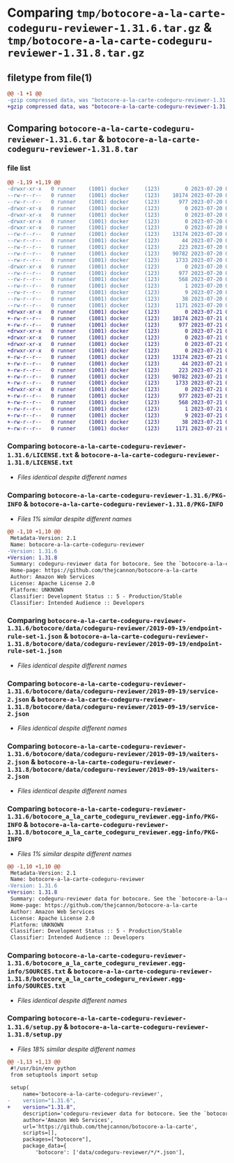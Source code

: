 # Comparing `tmp/botocore-a-la-carte-codeguru-reviewer-1.31.6.tar.gz` & `tmp/botocore-a-la-carte-codeguru-reviewer-1.31.8.tar.gz`

## filetype from file(1)

```diff
@@ -1 +1 @@
-gzip compressed data, was "botocore-a-la-carte-codeguru-reviewer-1.31.6.tar", last modified: Thu Jul 20 01:20:06 2023, max compression
+gzip compressed data, was "botocore-a-la-carte-codeguru-reviewer-1.31.8.tar", last modified: Fri Jul 21 01:21:15 2023, max compression
```

## Comparing `botocore-a-la-carte-codeguru-reviewer-1.31.6.tar` & `botocore-a-la-carte-codeguru-reviewer-1.31.8.tar`

### file list

```diff
@@ -1,19 +1,19 @@
-drwxr-xr-x   0 runner    (1001) docker     (123)        0 2023-07-20 01:20:06.978573 botocore-a-la-carte-codeguru-reviewer-1.31.6/
--rw-r--r--   0 runner    (1001) docker     (123)    10174 2023-07-20 01:20:06.000000 botocore-a-la-carte-codeguru-reviewer-1.31.6/LICENSE.txt
--rw-r--r--   0 runner    (1001) docker     (123)      977 2023-07-20 01:20:06.978573 botocore-a-la-carte-codeguru-reviewer-1.31.6/PKG-INFO
-drwxr-xr-x   0 runner    (1001) docker     (123)        0 2023-07-20 01:20:06.974573 botocore-a-la-carte-codeguru-reviewer-1.31.6/botocore/
-drwxr-xr-x   0 runner    (1001) docker     (123)        0 2023-07-20 01:20:06.974573 botocore-a-la-carte-codeguru-reviewer-1.31.6/botocore/data/
-drwxr-xr-x   0 runner    (1001) docker     (123)        0 2023-07-20 01:20:06.974573 botocore-a-la-carte-codeguru-reviewer-1.31.6/botocore/data/codeguru-reviewer/
-drwxr-xr-x   0 runner    (1001) docker     (123)        0 2023-07-20 01:20:06.978573 botocore-a-la-carte-codeguru-reviewer-1.31.6/botocore/data/codeguru-reviewer/2019-09-19/
--rw-r--r--   0 runner    (1001) docker     (123)    13174 2023-07-20 01:19:55.000000 botocore-a-la-carte-codeguru-reviewer-1.31.6/botocore/data/codeguru-reviewer/2019-09-19/endpoint-rule-set-1.json
--rw-r--r--   0 runner    (1001) docker     (123)       44 2023-07-20 01:19:55.000000 botocore-a-la-carte-codeguru-reviewer-1.31.6/botocore/data/codeguru-reviewer/2019-09-19/examples-1.json
--rw-r--r--   0 runner    (1001) docker     (123)      223 2023-07-20 01:19:55.000000 botocore-a-la-carte-codeguru-reviewer-1.31.6/botocore/data/codeguru-reviewer/2019-09-19/paginators-1.json
--rw-r--r--   0 runner    (1001) docker     (123)    90782 2023-07-20 01:19:55.000000 botocore-a-la-carte-codeguru-reviewer-1.31.6/botocore/data/codeguru-reviewer/2019-09-19/service-2.json
--rw-r--r--   0 runner    (1001) docker     (123)     1733 2023-07-20 01:19:55.000000 botocore-a-la-carte-codeguru-reviewer-1.31.6/botocore/data/codeguru-reviewer/2019-09-19/waiters-2.json
-drwxr-xr-x   0 runner    (1001) docker     (123)        0 2023-07-20 01:20:06.978573 botocore-a-la-carte-codeguru-reviewer-1.31.6/botocore_a_la_carte_codeguru_reviewer.egg-info/
--rw-r--r--   0 runner    (1001) docker     (123)      977 2023-07-20 01:20:06.000000 botocore-a-la-carte-codeguru-reviewer-1.31.6/botocore_a_la_carte_codeguru_reviewer.egg-info/PKG-INFO
--rw-r--r--   0 runner    (1001) docker     (123)      568 2023-07-20 01:20:06.000000 botocore-a-la-carte-codeguru-reviewer-1.31.6/botocore_a_la_carte_codeguru_reviewer.egg-info/SOURCES.txt
--rw-r--r--   0 runner    (1001) docker     (123)        1 2023-07-20 01:20:06.000000 botocore-a-la-carte-codeguru-reviewer-1.31.6/botocore_a_la_carte_codeguru_reviewer.egg-info/dependency_links.txt
--rw-r--r--   0 runner    (1001) docker     (123)        9 2023-07-20 01:20:06.000000 botocore-a-la-carte-codeguru-reviewer-1.31.6/botocore_a_la_carte_codeguru_reviewer.egg-info/top_level.txt
--rw-r--r--   0 runner    (1001) docker     (123)       38 2023-07-20 01:20:06.978573 botocore-a-la-carte-codeguru-reviewer-1.31.6/setup.cfg
--rw-r--r--   0 runner    (1001) docker     (123)     1171 2023-07-20 01:20:06.000000 botocore-a-la-carte-codeguru-reviewer-1.31.6/setup.py
+drwxr-xr-x   0 runner    (1001) docker     (123)        0 2023-07-21 01:21:15.462814 botocore-a-la-carte-codeguru-reviewer-1.31.8/
+-rw-r--r--   0 runner    (1001) docker     (123)    10174 2023-07-21 01:21:15.000000 botocore-a-la-carte-codeguru-reviewer-1.31.8/LICENSE.txt
+-rw-r--r--   0 runner    (1001) docker     (123)      977 2023-07-21 01:21:15.462814 botocore-a-la-carte-codeguru-reviewer-1.31.8/PKG-INFO
+drwxr-xr-x   0 runner    (1001) docker     (123)        0 2023-07-21 01:21:15.462814 botocore-a-la-carte-codeguru-reviewer-1.31.8/botocore/
+drwxr-xr-x   0 runner    (1001) docker     (123)        0 2023-07-21 01:21:15.462814 botocore-a-la-carte-codeguru-reviewer-1.31.8/botocore/data/
+drwxr-xr-x   0 runner    (1001) docker     (123)        0 2023-07-21 01:21:15.462814 botocore-a-la-carte-codeguru-reviewer-1.31.8/botocore/data/codeguru-reviewer/
+drwxr-xr-x   0 runner    (1001) docker     (123)        0 2023-07-21 01:21:15.462814 botocore-a-la-carte-codeguru-reviewer-1.31.8/botocore/data/codeguru-reviewer/2019-09-19/
+-rw-r--r--   0 runner    (1001) docker     (123)    13174 2023-07-21 01:21:06.000000 botocore-a-la-carte-codeguru-reviewer-1.31.8/botocore/data/codeguru-reviewer/2019-09-19/endpoint-rule-set-1.json
+-rw-r--r--   0 runner    (1001) docker     (123)       44 2023-07-21 01:21:06.000000 botocore-a-la-carte-codeguru-reviewer-1.31.8/botocore/data/codeguru-reviewer/2019-09-19/examples-1.json
+-rw-r--r--   0 runner    (1001) docker     (123)      223 2023-07-21 01:21:06.000000 botocore-a-la-carte-codeguru-reviewer-1.31.8/botocore/data/codeguru-reviewer/2019-09-19/paginators-1.json
+-rw-r--r--   0 runner    (1001) docker     (123)    90782 2023-07-21 01:21:06.000000 botocore-a-la-carte-codeguru-reviewer-1.31.8/botocore/data/codeguru-reviewer/2019-09-19/service-2.json
+-rw-r--r--   0 runner    (1001) docker     (123)     1733 2023-07-21 01:21:06.000000 botocore-a-la-carte-codeguru-reviewer-1.31.8/botocore/data/codeguru-reviewer/2019-09-19/waiters-2.json
+drwxr-xr-x   0 runner    (1001) docker     (123)        0 2023-07-21 01:21:15.462814 botocore-a-la-carte-codeguru-reviewer-1.31.8/botocore_a_la_carte_codeguru_reviewer.egg-info/
+-rw-r--r--   0 runner    (1001) docker     (123)      977 2023-07-21 01:21:15.000000 botocore-a-la-carte-codeguru-reviewer-1.31.8/botocore_a_la_carte_codeguru_reviewer.egg-info/PKG-INFO
+-rw-r--r--   0 runner    (1001) docker     (123)      568 2023-07-21 01:21:15.000000 botocore-a-la-carte-codeguru-reviewer-1.31.8/botocore_a_la_carte_codeguru_reviewer.egg-info/SOURCES.txt
+-rw-r--r--   0 runner    (1001) docker     (123)        1 2023-07-21 01:21:15.000000 botocore-a-la-carte-codeguru-reviewer-1.31.8/botocore_a_la_carte_codeguru_reviewer.egg-info/dependency_links.txt
+-rw-r--r--   0 runner    (1001) docker     (123)        9 2023-07-21 01:21:15.000000 botocore-a-la-carte-codeguru-reviewer-1.31.8/botocore_a_la_carte_codeguru_reviewer.egg-info/top_level.txt
+-rw-r--r--   0 runner    (1001) docker     (123)       38 2023-07-21 01:21:15.462814 botocore-a-la-carte-codeguru-reviewer-1.31.8/setup.cfg
+-rw-r--r--   0 runner    (1001) docker     (123)     1171 2023-07-21 01:21:15.000000 botocore-a-la-carte-codeguru-reviewer-1.31.8/setup.py
```

### Comparing `botocore-a-la-carte-codeguru-reviewer-1.31.6/LICENSE.txt` & `botocore-a-la-carte-codeguru-reviewer-1.31.8/LICENSE.txt`

 * *Files identical despite different names*

### Comparing `botocore-a-la-carte-codeguru-reviewer-1.31.6/PKG-INFO` & `botocore-a-la-carte-codeguru-reviewer-1.31.8/PKG-INFO`

 * *Files 1% similar despite different names*

```diff
@@ -1,10 +1,10 @@
 Metadata-Version: 2.1
 Name: botocore-a-la-carte-codeguru-reviewer
-Version: 1.31.6
+Version: 1.31.8
 Summary: codeguru-reviewer data for botocore. See the `botocore-a-la-carte` package for more info.
 Home-page: https://github.com/thejcannon/botocore-a-la-carte
 Author: Amazon Web Services
 License: Apache License 2.0
 Platform: UNKNOWN
 Classifier: Development Status :: 5 - Production/Stable
 Classifier: Intended Audience :: Developers
```

### Comparing `botocore-a-la-carte-codeguru-reviewer-1.31.6/botocore/data/codeguru-reviewer/2019-09-19/endpoint-rule-set-1.json` & `botocore-a-la-carte-codeguru-reviewer-1.31.8/botocore/data/codeguru-reviewer/2019-09-19/endpoint-rule-set-1.json`

 * *Files identical despite different names*

### Comparing `botocore-a-la-carte-codeguru-reviewer-1.31.6/botocore/data/codeguru-reviewer/2019-09-19/service-2.json` & `botocore-a-la-carte-codeguru-reviewer-1.31.8/botocore/data/codeguru-reviewer/2019-09-19/service-2.json`

 * *Files identical despite different names*

### Comparing `botocore-a-la-carte-codeguru-reviewer-1.31.6/botocore/data/codeguru-reviewer/2019-09-19/waiters-2.json` & `botocore-a-la-carte-codeguru-reviewer-1.31.8/botocore/data/codeguru-reviewer/2019-09-19/waiters-2.json`

 * *Files identical despite different names*

### Comparing `botocore-a-la-carte-codeguru-reviewer-1.31.6/botocore_a_la_carte_codeguru_reviewer.egg-info/PKG-INFO` & `botocore-a-la-carte-codeguru-reviewer-1.31.8/botocore_a_la_carte_codeguru_reviewer.egg-info/PKG-INFO`

 * *Files 1% similar despite different names*

```diff
@@ -1,10 +1,10 @@
 Metadata-Version: 2.1
 Name: botocore-a-la-carte-codeguru-reviewer
-Version: 1.31.6
+Version: 1.31.8
 Summary: codeguru-reviewer data for botocore. See the `botocore-a-la-carte` package for more info.
 Home-page: https://github.com/thejcannon/botocore-a-la-carte
 Author: Amazon Web Services
 License: Apache License 2.0
 Platform: UNKNOWN
 Classifier: Development Status :: 5 - Production/Stable
 Classifier: Intended Audience :: Developers
```

### Comparing `botocore-a-la-carte-codeguru-reviewer-1.31.6/botocore_a_la_carte_codeguru_reviewer.egg-info/SOURCES.txt` & `botocore-a-la-carte-codeguru-reviewer-1.31.8/botocore_a_la_carte_codeguru_reviewer.egg-info/SOURCES.txt`

 * *Files identical despite different names*

### Comparing `botocore-a-la-carte-codeguru-reviewer-1.31.6/setup.py` & `botocore-a-la-carte-codeguru-reviewer-1.31.8/setup.py`

 * *Files 18% similar despite different names*

```diff
@@ -1,13 +1,13 @@
 #!/usr/bin/env python
 from setuptools import setup
 
 setup(
     name='botocore-a-la-carte-codeguru-reviewer',
-    version="1.31.6",
+    version="1.31.8",
     description='codeguru-reviewer data for botocore. See the `botocore-a-la-carte` package for more info.',
     author='Amazon Web Services',
     url='https://github.com/thejcannon/botocore-a-la-carte',
     scripts=[],
     packages=["botocore"],
     package_data={
         'botocore': ['data/codeguru-reviewer/*/*.json'],
```

